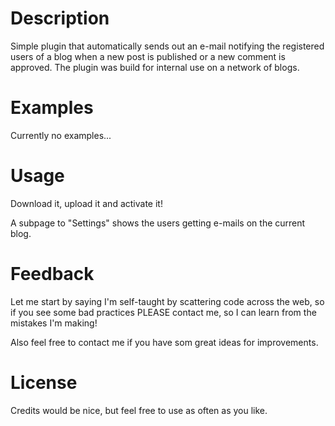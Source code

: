 # Description

Simple plugin that automatically sends out an e-mail notifying the registered users of a blog when a new post is published or a new comment is approved.
The plugin was build for internal use on a network of blogs.

# Examples

Currently no examples...

# Usage

Download it, upload it and activate it!

A subpage to "Settings" shows the users getting e-mails on the current blog.

# Feedback

Let me start by saying I'm self-taught by scattering code across the web, so if you see some bad practices PLEASE contact me, so I can learn from the mistakes I'm making!

Also feel free to contact me if you have som great ideas for improvements.

# License

Credits would be nice, but feel free to use as often as you like.